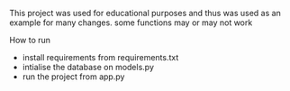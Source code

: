 This project was used for educational purposes and thus was used as an example for many changes. some functions may or may not work

How to run

- install requirements from requirements.txt
- intialise the database on models.py
- run the project from app.py
